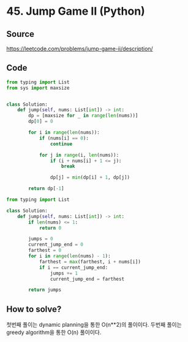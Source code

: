 # 45. Jump Game II (Python)

## Source

https://leetcode.com/problems/jump-game-ii/description/

## Code

```python
from typing import List
from sys import maxsize


class Solution:
    def jump(self, nums: List[int]) -> int:
        dp = [maxsize for _ in range(len(nums))]
        dp[0] = 0

        for i in range(len(nums)):
            if (nums[i] == 0):
                continue

            for j in range(i, len(nums)):
                if (i + nums[i] + 1 <= j):
                    break

                dp[j] = min(dp[i] + 1, dp[j])

        return dp[-1]

```

```python
from typing import List

class Solution:
    def jump(self, nums: List[int]) -> int:
        if len(nums) <= 1:
            return 0

        jumps = 0
        current_jump_end = 0
        farthest = 0
        for i in range(len(nums) - 1):
            farthest = max(farthest, i + nums[i])
            if i == current_jump_end:
                jumps += 1
                current_jump_end = farthest

        return jumps
```

## How to solve?

첫번째 풀이는 dynamic planning을 통한 O(n\*\*2)의 풀이이다.
두번째 풀이는 greedy algorithm을 통한 O(n) 풀이이다.
